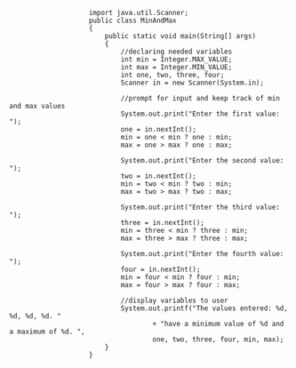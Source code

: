                         import java.util.Scanner;
                        public class MinAndMax
                        {
                            public static void main(String[] args)
                            {
                                //declaring needed variables
                                int min = Integer.MAX_VALUE;
                                int max = Integer.MIN_VALUE;
                                int one, two, three, four;
                                Scanner in = new Scanner(System.in);

                                //prompt for input and keep track of min and max values
                                System.out.print("Enter the first value: ");
                                one = in.nextInt();
                                min = one < min ? one : min;
                                max = one > max ? one : max;

                                System.out.print("Enter the second value: ");
                                two = in.nextInt();
                                min = two < min ? two : min;
                                max = two > max ? two : max;

                                System.out.print("Enter the third value: ");
                                three = in.nextInt();
                                min = three < min ? three : min;
                                max = three > max ? three : max;  

                                System.out.print("Enter the fourth value: ");
                                four = in.nextInt();
                                min = four < min ? four : min;
                                max = four > max ? four : max;

                                //display variables to user
                                System.out.printf("The values entered: %d, %d, %d, %d. "
                                        + "have a minimum value of %d and a maximum of %d. ",
                                        one, two, three, four, min, max);
                            }
                        }
